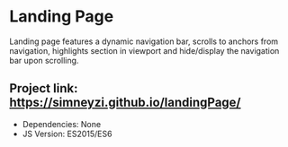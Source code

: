 # Landing Page
Landing page features a dynamic navigation bar, scrolls to anchors from navigation, highlights section in viewport and hide/display the navigation bar upon scrolling.

## Project link: https://simneyzi.github.io/landingPage/

* Dependencies: None
* JS Version: ES2015/ES6



